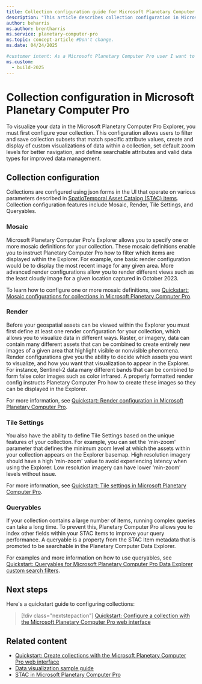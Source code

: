 ```yaml
---
title: Collection configuration guide for Microsoft Planetary Computer Pro
description: "This article describes collection configuration in Microsoft Planetary Computer Pro."
author: beharris
ms.author: brentharris
ms.service: planetary-computer-pro
ms.topic: concept-article #Don't change.
ms.date: 04/24/2025

#customer intent: As a Microsoft Planetary Computer Pro user I want to understand collection configuration so I can vizualize data in the Explorer.
ms.custom:
  - build-2025
---
```


# Collection configuration in Microsoft Planetary Computer Pro

To visualize your data in the Microsoft Planetary Computer Pro Explorer, you must first configure your collection. This configuration allows users to filter and save collection subsets that match specific attribute values, create and display of custom visualizations of data within a collection, set default zoom levels for better navigation, and define searchable attributes and valid data types for improved data management.

## Collection configuration

Collections are configured using json forms in the UI that operate on various parameters described in [SpatioTemporal Asset Catalog (STAC) items](./stac-overview.md#introduction-to-stac-items). Collection configuration features include Mosaic, Render, Tile Settings, and Queryables. 

### Mosaic

Microsoft Planetary Computer Pro's Explorer allows you to specify one or more mosaic definitions for your collection. These mosaic definitions enable you to instruct Planetary Computer Pro how to filter which items are displayed within the Explorer. For example, one basic render configuration would be to display the most recent image for any given area. More advanced render configurations allow you to render different views such as the least cloudy image for a given location captured in October 2023. 

To learn how to configure one or more mosaic definitions, see [Quickstart: Mosaic configurations for collections in Microsoft Planetary Computer Pro](./mosaic-configurations-for-collections.md).

### Render

Before your geospatial assets can be viewed within the Explorer you must first define at least one render configuration for your collection, which allows you to visualize data in different ways. Raster, or imagery, data can contain many different assets that can be combined to create entirely new images of a given area that highlight visible or nonvisible phenomena. Render configurations give you the ability to decide which assets you want to visualize, and how you want that visualization to appear in the Explorer. For instance, Sentinel-2 data many different bands that can be combined to form false color images such as color infrared. A properly formatted render config instructs Planetary Computer Pro how to create these images so they can be displayed in the Explorer. 

For more information, see [Quickstart: Render configuration in Microsoft Planetary Computer Pro](./render-configuration.md).

### Tile Settings

You also have the ability to define Tile Settings based on the unique features of your collection. For example, you can set the 'min-zoom' parameter that defines the minimum zoom level at which the assets within your collection appears on the Explorer basemap. High resolution imagery should have a high 'min-zoom' value to avoid experiencing latency when using the Explorer. Low resolution imagery can have lower 'min-zoom' levels without issue. 

For more information, see [Quickstart: Tile settings in Microsoft Planetary Computer Pro](./tile-settings.md).

### Queryables

If your collection contains a large number of items, running complex queries can take a long time. To prevent this, Planetary Computer Pro allows you to index other fields within your STAC items to improve your query performance. A queryable is a property from the STAC Item metadata that is promoted to be searchable in the Planetary Computer Data Explorer. 

For examples and more information on how to use queryables, see [Quickstart: Queryables for Microsoft Planetary Computer Pro Data Explorer custom search filters](./queryables-for-explorer-custom-search-filter.md).

## Next steps

Here's a quickstart guide to configuring collections:

> [!div class="nextstepaction"]
> [Quickstart: Configure a collection with the Microsoft Planetary Computer Pro web interface](./configure-collection-web-interface.md)


## Related content

- [Quickstart: Create collections with the Microsoft Planetary Computer Pro web interface](./create-collection-web-interface.md)
- [Data visualization sample guide](./data-visualization-samples.md)
- [STAC in Microsoft Planetary Computer Pro](./stac-overview.md)
